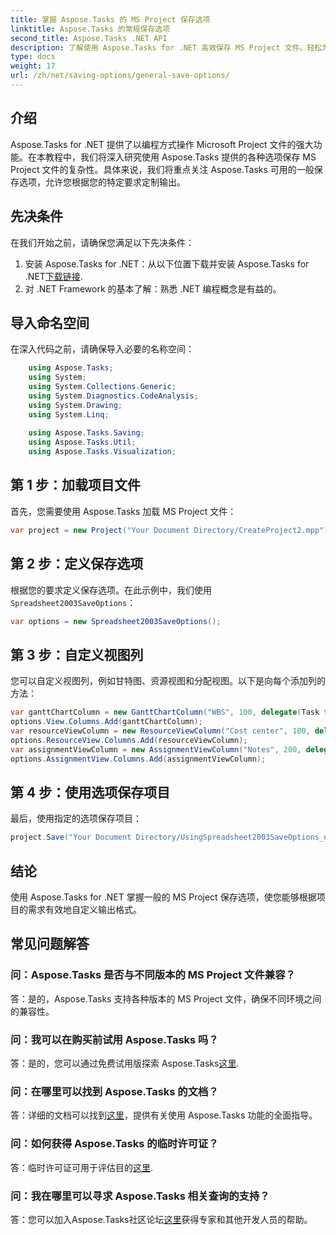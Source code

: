 ```yaml
---
title: 掌握 Aspose.Tasks 的 MS Project 保存选项
linktitle: Aspose.Tasks 的常规保存选项
second_title: Aspose.Tasks .NET API
description: 了解使用 Aspose.Tasks for .NET 高效保存 MS Project 文件。轻松为您的项目自定义输出选项。
type: docs
weight: 17
url: /zh/net/saving-options/general-save-options/
---
```

## 介绍
Aspose.Tasks for .NET 提供了以编程方式操作 Microsoft Project 文件的强大功能。在本教程中，我们将深入研究使用 Aspose.Tasks 提供的各种选项保存 MS Project 文件的复杂性。具体来说，我们将重点关注 Aspose.Tasks 可用的一般保存选项，允许您根据您的特定要求定制输出。
## 先决条件
在我们开始之前，请确保您满足以下先决条件：
1. 安装 Aspose.Tasks for .NET：从以下位置下载并安装 Aspose.Tasks for .NET[下载链接](https://releases.aspose.com/tasks/net/).
2. 对 .NET Framework 的基本了解：熟悉 .NET 编程概念是有益的。

## 导入命名空间
在深入代码之前，请确保导入必要的名称空间：
```csharp
    using Aspose.Tasks;
    using System;
    using System.Collections.Generic;
    using System.Diagnostics.CodeAnalysis;
    using System.Drawing;
    using System.Linq;
    
    using Aspose.Tasks.Saving;
    using Aspose.Tasks.Util;
    using Aspose.Tasks.Visualization;
```

## 第 1 步：加载项目文件
首先，您需要使用 Aspose.Tasks 加载 MS Project 文件：
```csharp
var project = new Project("Your Document Directory/CreateProject2.mpp");
```
## 第 2 步：定义保存选项
根据您的要求定义保存选项。在此示例中，我们使用`Spreadsheet2003SaveOptions`：
```csharp
var options = new Spreadsheet2003SaveOptions();
```
## 第 3 步：自定义视图列
您可以自定义视图列，例如甘特图、资源视图和分配视图。以下是向每个添加列的方法：
```csharp
var ganttChartColumn = new GanttChartColumn("WBS", 100, delegate(Task task) { return task.Get(Tsk.WBS); });
options.View.Columns.Add(ganttChartColumn);
var resourceViewColumn = new ResourceViewColumn("Cost center", 100, delegate(Resource resource) { return resource.Get(Rsc.CostCenter); });
options.ResourceView.Columns.Add(resourceViewColumn);
var assignmentViewColumn = new AssignmentViewColumn("Notes", 200, delegate(ResourceAssignment assignment) { return assignment.Get(Asn.NotesText); });
options.AssignmentView.Columns.Add(assignmentViewColumn);
```
## 第 4 步：使用选项保存项目
最后，使用指定的选项保存项目：
```csharp
project.Save("Your Document Directory/UsingSpreadsheet2003SaveOptions_out.xml", options);
```

## 结论
使用 Aspose.Tasks for .NET 掌握一般的 MS Project 保存选项，使您能够根据项目的需求有效地自定义输出格式。
## 常见问题解答
### 问：Aspose.Tasks 是否与不同版本的 MS Project 文件兼容？
答：是的，Aspose.Tasks 支持各种版本的 MS Project 文件，确保不同环境之间的兼容性。
### 问：我可以在购买前试用 Aspose.Tasks 吗？
答：是的，您可以通过免费试用版探索 Aspose.Tasks[这里](https://releases.aspose.com/).
### 问：在哪里可以找到 Aspose.Tasks 的文档？
答：详细的文档可以找到[这里](https://reference.aspose.com/tasks/net/)，提供有关使用 Aspose.Tasks 功能的全面指导。
### 问：如何获得 Aspose.Tasks 的临时许可证？
答：临时许可证可用于评估目的[这里](https://purchase.aspose.com/temporary-license/).
### 问：我在哪里可以寻求 Aspose.Tasks 相关查询的支持？
答：您可以加入Aspose.Tasks社区论坛[这里](https://forum.aspose.com/c/tasks/15)获得专家和其他开发人员的帮助。